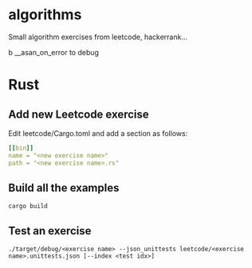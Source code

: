 # algorithms

Small algorithm exercises from leetcode, hackerrank...

b __asan_on_error to debug

# Rust
## Add new Leetcode exercise
Edit leetcode/Cargo.toml and add a section as follows:
```yaml
[[bin]]
name = "<new exercise name>"
path = "<new exercise name>.rs"
```

## Build all the examples
```shell
cargo build
```

## Test an exercise
```shell
./target/debug/<exercise name> --json_unittests leetcode/<exercise name>.unittests.json [--index <test idx>]
```